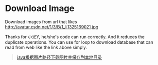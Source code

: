 # Download Image
Download images from url that likes http://avatar.csdn.net/1/3/B/1_li1325169021.jpg

Thanks for 小光Y, he/she's code can run correctly. And it reduces the duplicate operations. 
You can use for loop to download database that can read from web like the link above simply.

>[java根据图片路径下载图片并保存到本地目录](https://www.cnblogs.com/xiaoguangy/p/11497700.html)
